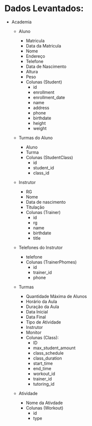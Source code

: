 # Dados Levantados:

- Academia
    - Aluno
        - Matricula
        - Data da Matricula
        - Nome
        - Endereço
        - Telefone
        - Data de Nascimento
        - Altura
        - Peso
        - Colunas (Student)
            - id
            - enrollment
            - enrollment_date
            - name
            - address
            - phone
            - birthdate
            - height
            - weight

    - Turmas do Aluno
        - Aluno
        - Turma
        - Colunas (StudentClass)
            - id
            - student_id
            - class_id

    - Instrutor
        - RG
        - Nome
        - Data de nascimento
        - Titulação
        - Colunas (Trainer)
            - id
            - rg
            - name
            - birthdate
            - title

    - Telefones do Instrutor
        - telefone
        - Colunas (TrainerPhomes)
            - id
            - trainer_id
            - phone
    - Turmas
        - Quantidade Máxima de Alunos
        - Horário da Aula
        - Duração da Aula
        - Data Inicial
        - Data Final
        - Tipo de Atividade
        - Instrutor
        - Monitor
        - Colunas (Class):
            - ID
            - max_student_amount
            - class_schedule
            - class_duration
            - start_time
            - end_time
            - workout_id
            - trainer_id
            - tutoring_id
    - Atividade
        - Nome da Ativdade
        - Colunas (Workout)
            - id
            - type